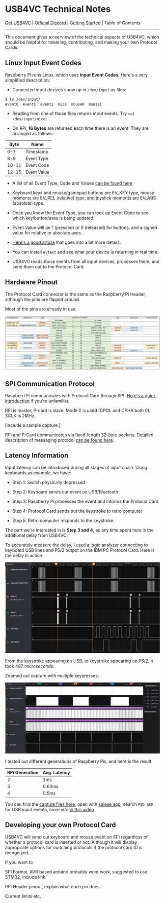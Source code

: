 # USB4VC Technical Notes

[Get USB4VC](https://www.kickstarter.com/projects/dekunukem/usb4vc-usb-inputs-on-retro-computers) | [Official Discord](https://discord.gg/HAuuh3pAmB) | [Getting Started](getting_started.md) | Table of Contents

-----

This document gives a overview of the technical aspects of USB4VC, which should be helpful for tinkering, contributing, and making your own Protocol Cards.

## Linux Input Event Codes

Raspberry Pi runs Linux, which uses **Input Event Codes**. Here's a very simplified description:

* Connected input devices show up in `/dev/input` as files:

```
$ ls /dev/input/
event0  event1  event2  mice  mouse0  mouse1
```

* Reading from one of those files returns input events. Try `cat /dev/input/mice`!


* On RPi, **16 Bytes** are returned each time there is an event. They are arranged as follows:

| Byte  | Name        |
|-------|-------------|
| 0-7   | Timestamp   |
| 8-9   | Event Type  |
| 10-11 | Event Code  |
| 12-15 | Event Value |

* A list of all Event Type, Code and Values [can be found here](https://github.com/torvalds/linux/blob/master/include/uapi/linux/input-event-codes.h)

* Keyboard keys and mouse/gamepad buttons are EV_KEY type, mouse moments are EV_REL (relative) type, and joystick moments are EV_ABS (absolute) type.

* Once you know the Event Type, you can look up Event Code to see which key/button/axes is being updated.

* Event Value will be 1 (pressed) or 0 (released) for buttons, and a signed value for relative or absolute axes.

* [Here's a good article](https://thehackerdiary.wordpress.com/2017/04/21/exploring-devinput-1/) that goes into a bit more details.

* You can install `evtest` and see what your device is returning in real time.

* USB4VC reads those events from all input devices, processes them, and send them out to the Protocol Card.

## Hardware Pinout

The Protocol Card connector is the same as the Raspberry Pi Header, although the pins are flipped around.

Most of the pins are already in use:

![Alt text](photos/rpi_pinout.png)


## SPI Communication Protocol

Raspberri Pi communicates with Protocol Card through SPI. [Here's a quick introduction](https://www.circuitbasics.com/basics-of-the-spi-communication-protocol/) if you're unfamiliar.

RPi is master, P-card is slave. Mode 0 is used (CPOL and CPHA both 0), SCLK is 2MHz.

[include a sample capture.]

RPi and P-Card communicates via fixed-length 32-byte packets. Detailed description of messaging protocol [can be found here](https://docs.google.com/spreadsheets/d/e/2PACX-1vTDylIwis3GZrhakGK0uXJGc_SAZ_QwySmlMfZXpSdFDH6zoIXs1kHX7-4wUTeShZth_n6tJH8l3dJ3/pubhtml#
).

## Latency Information

Input latency can be introduced during all stages of input chain. Using keyboards as example, we have:

* Step 1: Switch physically depressed

* Step 2: Keyboard sends out event on USB/Bluetooth

* Step 3: Raspberry Pi processes the event and informs the Protocol Card

* Step 4: Protocol Card sends out the keystroke to retro computer

* Step 5: Retro computer responds to the keystroke.

The part we're interested in is **Step 3 and 4**, as any time spent here is the additional delay from USB4VC.

To accurately measure the delay, I used a logic analyzer connecting to keyboard USB lines and PS/2 output on the IBM PC Protocol Card. Here is the delay in action:

![Alt text](photos/lag_zoom.png)

From the keystroke appearing on USB, to keystroke appearing on PS/2, it took 487 *microseconds*.

Zoomed out capture with multiple keypresses:

![Alt text](photos/lag.png)

I tested out different generations of Raspberry Pis, and here is the result:

| RPi Generation | Avg. Latency |
|----------------|---------|
| 2              | 1ms     |
| 3              | 0.63ms  |
| 4              | 0.5ms   |

You can find the [capture files here](captures/latency), open with [saleae app](https://www.saleae.com/downloads/), search `PID ACK` for USB input events, more info [in this video](https://www.youtube.com/watch?v=wdgULBpRoXk)


## Developing your own Protocol Card

USB4VC will send out keyboard and mouse event on SPI regardless of whether a protocol card is inserted or not. Although it will display appropriate options for switching protocols if the protocol card ID is recognized.

If you want to 

SPI Format, AVR based arduino probably wont work, suggested to use STM32, include link.

RPi Header pinout, explain what each pin does.

Current limits etc.

